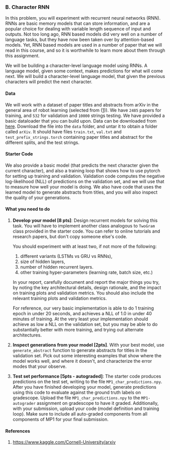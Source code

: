 ### B. Character RNN

In this problem, you will experiment with recurrent neural networks (RNN). RNNs
are basic memory models that can store information, and are a popular choice
for dealing with variable length sequence of input and outputs. Not too long
ago, RNN based models did very well on a number of language tasks, but they
have now been taken over by attention-based models. Yet, RNN based models are
used in a number of paper that we will read in this course, and so it is
worthwhile to learn more about them through this assignment.

We will be building a character-level language model using RNNs. A language
model, given some context, makes predictions for what will come next. We will
build a character-level language model, that given the previous characters will
predict the next character.

#### Data
We will work with a dataset of paper titles and abstracts from arXiv in the
general area of robot learning (selected from ([1](#references))). We have
`2485` papers for training, and `532` for validation and `10000` strings
testing. We have provided a basic dataloader that you can build upon.  Data can
be downloaded from
[here](https://saurabhg.web.illinois.edu/teaching/ece598sg/fa2021/mps/mp1/arXiv.zip).
Download the file into the `data` folder, and untar it to obtain a folder
called `arXiv`. It should have files `train.txt`, `val.txt` and
`test_prefix_strings.torch` containing paper titles and abstract for the
different splits, and the test strings.

#### Starter Code
We also provide a basic model (that predicts the next character given the
current character), and also a training loop that shows how to use pytorch for
setting up training and validation. Validation code computes the negative
log-likelihood (NLL) of predictions on the validation set, and we will use that
to measure how well your model is doing. We also have code that uses the
learned model to generate abstracts from titles, and you will also inspect the
quality of your generations. 

#### What you need to do
1. **Develop your model [8 pts]**: Design recurrent models for solving this
   task. You will have to implement another class analogous to `TwoGram` class
   provided in the starter code. You can refer to online tutorials and research
   papers, but don't copy someone else's code.
   
   You should experiment with at least two, if not more of the following:
   1. different variants (LSTMs vs GRU vs RNNs), 
   2. size of hidden layers, 
   3. number of hidden recurrent layers. 
   4. other training hyper-parameters (learning rate, batch size, etc.)
   
   In your report, carefully document and report the major things you try, by
   noting the key architectural details, design rationale, and the impact on
   training plots and validation metrics.  You should also include the relevant
   training plots and validation metrics.
   
   For reference, our very basic implementation is able to do 1 training epoch
   in under 20 seconds, and achieves a NLL of 1.0 in under 40 minutes of
   training. At the very least your implementation should achieve as low 
   a NLL on the validation set, but you may be able to do substantially
   better with more training, and trying out alternate architectures.

2. **Inspect generations from your model [2pts]**. With your best model, use
`generate_abstract` function to generate abstracts for titles in the validation set.
Pick out some interesting examples that show where the model works well, and
where it doesn't, and characterize the error modes that your observe. 

3. **Test set performance [5pts - autograded]**: The starter code produces
predictions on the test set, writing to the file `MP1_char_predictions.npy`.
After you have finished developing your model, generate predictions using this
code to evaluate against the ground truth labels on gradescope. Upload the file
`MP1_char_predictions.npy` to the `MP1-autograder` assignment on gradescope to
have it graded. Additionally, with your submission, upload your code (model
definition and training loop). Make sure to include all auto-graded components
from all components of MP1 for your final submission.

#### References
1. https://www.kaggle.com/Cornell-University/arxiv
